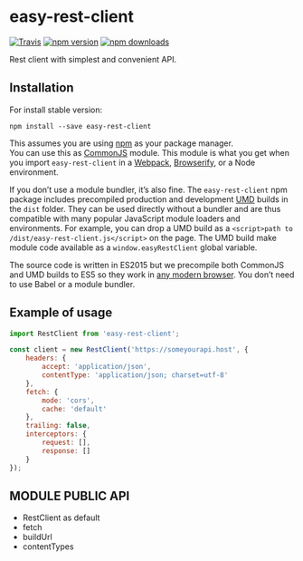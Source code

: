 # easy-rest-client

[![Travis](https://img.shields.io/travis/PSDCoder/easy-rest-client.svg?style=flat-square)](https://travis-ci.org/PSDCoder/easy-rest-client)
[![npm version](https://img.shields.io/npm/v/easy-rest-client.svg?style=flat-square)](https://www.npmjs.com/package/easy-rest-client)
[![npm downloads](https://img.shields.io/npm/dm/easy-rest-client.svg?style=flat-square)](https://www.npmjs.com/package/easy-rest-client)

Rest client with simplest and convenient API.

## Installation

For install stable version:

```
npm install --save easy-rest-client
```

This assumes you are using [npm](https://www.npmjs.com/) as your package manager.  
You can use this as [CommonJS](http://webpack.github.io/docs/commonjs.html) module. This module is what you get when you import `easy-rest-client` in a [Webpack](http://webpack.github.io), [Browserify](http://browserify.org/), or a Node environment.

If you don’t use a module bundler, it’s also fine. The `easy-rest-client` npm package includes precompiled production and development [UMD](https://github.com/umdjs/umd) builds in the `dist` folder. They can be used directly without a bundler and are thus compatible with many popular JavaScript module loaders and environments. For example, you can drop a UMD build as a `<script>path to /dist/easy-rest-client.js</script>` on the page. The UMD build make module code available as a `window.easyRestClient` global variable.

The source code is written in ES2015 but we precompile both CommonJS and UMD builds to ES5 so they work in [any modern browser](http://caniuse.com/#feat=es5). You don’t need to use Babel or a module bundler.


## Example of usage

```javascript
import RestClient from 'easy-rest-client';

const client = new RestClient('https://someyourapi.host', {
    headers: {
        accept: 'application/json',
        contentType: 'application/json; charset=utf-8'
    },
    fetch: {
        mode: 'cors',
        cache: 'default'
    },
    trailing: false,
    interceptors: {
        request: [],
        response: []
    }
});
```

## MODULE PUBLIC API

* RestClient as default
* fetch
* buildUrl
* contentTypes


